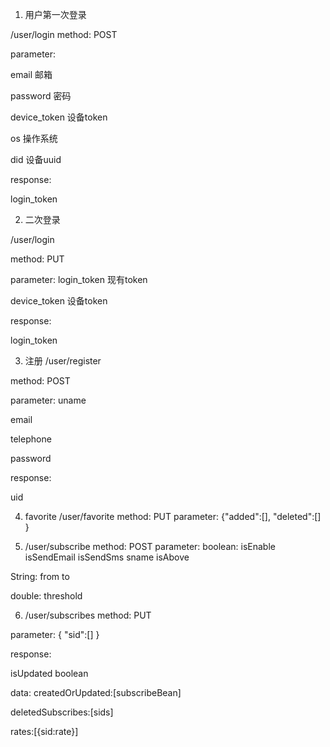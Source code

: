 1. 用户第一次登录

 /user/login
 method: POST

parameter:

email 邮箱

password 密码

device_token 设备token

os 操作系统

did 设备uuid

response:

login_token

2. 二次登录

/user/login

method: PUT

parameter:
login_token 现有token

device_token 设备token

response:

login_token

3. 注册
/user/register

method: POST

parameter:
uname

email

telephone

password

response:

uid

4. favorite
/user/favorite
method: PUT
parameter:
    {"added":[],
     "deleted":[]
    }

5. /user/subscribe
method: POST
parameter:
boolean:
isEnable
isSendEmail
isSendSms
sname
isAbove

String:
from
to

double:
threshold


6. /user/subscribes
method: PUT

parameter:
{
"sid":[]
}

response:

isUpdated boolean

data:
createdOrUpdated:[subscribeBean]

deletedSubscribes:[sids]

rates:[{sid:rate}]


